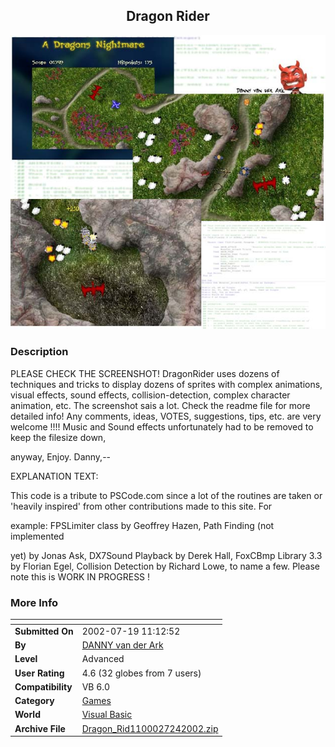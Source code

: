 ﻿<div align="center">

## Dragon Rider

<img src="PIC2002724105414563.jpg">
</div>

### Description

PLEASE CHECK THE SCREENSHOT! DragonRider uses dozens of techniques and tricks to display dozens of sprites with complex animations, visual effects, sound effects, collision-detection, complex character animation, etc. The screenshot sais a lot. Check the readme file for more detailed info! Any comments, ideas, VOTES, suggestions, tips, etc. are very welcome !!!! Music and Sound effects unfortunately had to be removed to keep the filesize down,

anyway, Enjoy.  Danny,--

EXPLANATION TEXT:

This code is a tribute to PSCode.com since a lot of the routines are taken or 'heavily inspired' from other contributions made to this site. For

example: FPSLimiter class by Geoffrey Hazen, Path Finding (not implemented

yet) by Jonas Ask, DX7Sound Playback by Derek Hall, FoxCBmp Library 3.3 by Florian Egel, Collision Detection by Richard Lowe, to name a few. Please note this is WORK IN PROGRESS !
 
### More Info
 


<span>             |<span>
---                |---
**Submitted On**   |2002-07-19 11:12:52
**By**             |[DANNY van der Ark](https://github.com/Planet-Source-Code/PSCIndex/blob/master/ByAuthor/danny-van-der-ark.md)
**Level**          |Advanced
**User Rating**    |4.6 (32 globes from 7 users)
**Compatibility**  |VB 6\.0
**Category**       |[Games](https://github.com/Planet-Source-Code/PSCIndex/blob/master/ByCategory/games__1-38.md)
**World**          |[Visual Basic](https://github.com/Planet-Source-Code/PSCIndex/blob/master/ByWorld/visual-basic.md)
**Archive File**   |[Dragon\_Rid1100027242002\.zip](https://github.com/Planet-Source-Code/danny-van-der-ark-dragon-rider__1-37228/archive/master.zip)








